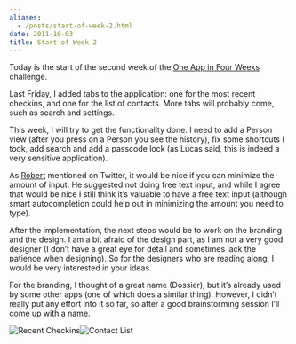 ```yaml
---
aliases:
  - /posts/start-of-week-2.html
date: 2011-10-03
title: Start of Week 2
---
```


Today is the start of the second week of the [One App in Four
Weeks](/post/one-app-in-four-weeks-kickoff) challenge.&#10;

Last Friday, I added tabs to the application: one for the most recent checkins,
and one for the list of contacts. More tabs will probably come, such as search
and settings.&#10;

This week, I will try to get the functionality done. I need to add a Person view
(after you press on a Person you see the history), fix some shortcuts I took,
add search and add a passcode lock (as Lucas said, this is indeed a very
sensitive application).&#10;

As [Robert](https://twitter.com/#!/robertgaal) mentioned on Twitter, it would be
nice if you can minimize the amount of input. He suggested not doing free text
input, and while I agree that would be nice I still think it’s valuable to have
a free text input (although smart autocompletion could help out in minimizing
the amount you need to type).&#10;

After the implementation, the next steps would be to work on the branding and
the design. I am a bit afraid of the design part, as I am not a very good
designer (I don’t have a great eye for detail and sometimes lack the patience
when designing). So for the designers who are reading along, I would be very
interested in your ideas.&#10;

For the branding, I thought of a great name (Dossier), but it’s already used by
some other apps (one of which does a similar thing). However, I didn’t really
put any effort into it so far, so after a good brainstorming session I’ll come
up with a name.&#10;

![](http://dl.dropbox.com/u/1264810/blog-content/IMG_1251.PNG
"Recent Checkins")![](http://dl.dropbox.com/u/1264810/blog-content/IMG_1252.PNG
"Contact List")
